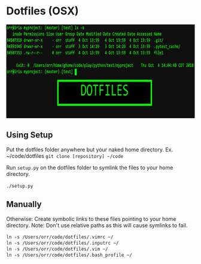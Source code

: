 # Dotfiles (OSX)
<img src="dotfiles.png" height="250">

## Using Setup
Put the dotfiles folder anywhere but your naked home directory.
Ex. ~/code/dotfiles
`git clone [repository] ~/code`

Run `setup.py` on the dotfiles folder to symlink the files to your home directory.

`./setup.py`

## Manually
Otherwise:
Create symbolic links to these files pointing to your home directory. Note: Don't use relative paths as this will cause symlinks to fail.

```
ln -s /Users/orr/code/dotfiles/.vimrc ~/
ln -s /Users/orr/code/dotfiles/.inputrc ~/
ln -s /Users/orr/code/dotfiles/.vim ~/
ln -s /Users/orr/code/dotfiles/.bash_profile ~/
```

